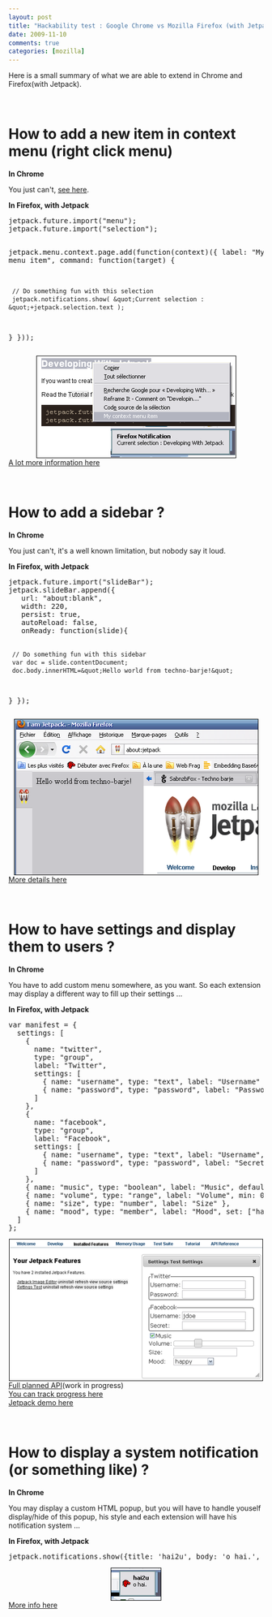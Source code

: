 ```yaml
---
layout: post
title: "Hackability test : Google Chrome vs Mozilla Firefox (with Jetpack)"
date: 2009-11-10
comments: true
categories: [mozilla]
---
```

Here is a small summary of what we are able to extend in Chrome and
Firefox(with Jetpack).<br />
<br />
<br />
<h1>How to add a new item in context menu (right click menu)</h1>
<strong>In Chrome</strong>
<p>You just can't, <a href="http://www.google.com/support/forum/p/Chrome/thread?tid=375371626e2ba749&amp;hl=en">
see here</a>.</p>
<strong>In Firefox, with Jetpack</strong>
<pre>
jetpack.future.import(&quot;menu&quot;);
jetpack.future.import(&quot;selection&quot;);

jetpack.menu.context.page.add(function(context)({
   label: &quot;My context menu item&quot;,
   command: function(target) {
     
     // Do something fun with this selection
     jetpack.notifications.show( &quot;Current selection : &quot;+jetpack.selection.text );
     
   }
 }));
</pre>
<img src="/public/jetpack-context.png" alt="jetpack-context.png" style="margin: 0 auto; display: block; border: 1px solid black" title="jetpack-context.png, nov. 2009" /> <a href="https://wiki.mozilla.org/Labs/Jetpack/JEP/14">A lot more information
here</a><br />
<br />
<br />
<h1>How to add a sidebar ?</h1>
<strong>In Chrome</strong>
<p>You just can't, it's a well known limitation, but nobody say it loud.</p>
<strong>In Firefox, with Jetpack</strong>
<pre>
jetpack.future.import(&quot;slideBar&quot;);
jetpack.slideBar.append({
   url: &quot;about:blank&quot;,
   width: 220,
   persist: true,
   autoReload: false,
   onReady: function(slide){

     // Do something fun with this sidebar
     var doc = slide.contentDocument;
     doc.body.innerHTML=&quot;Hello world from techno-barje!&quot;

   }
 });
</pre>
<img src="/public/jetpack-slidebar.png" alt="jetpack-slidebar.png" style="margin: 0 auto; display: block; border: 1px solid black" title="jetpack-slidebar.png, nov. 2009" /> <a href="https://wiki.mozilla.org/Labs/Jetpack/JEP/16">More details here</a><br />
<br />
<br />
<h1>How to have settings and display them to users ?</h1>
<strong>In Chrome</strong>
<p>You have to add custom menu somewhere, as you want. So each extension may
display a different way to fill up their settings ...</p>
<strong>In Firefox, with Jetpack</strong>
<pre>
var manifest = {
  settings: [
    {
      name: &quot;twitter&quot;,
      type: &quot;group&quot;,
      label: &quot;Twitter&quot;,
      settings: [
        { name: &quot;username&quot;, type: &quot;text&quot;, label: &quot;Username&quot; },
        { name: &quot;password&quot;, type: &quot;password&quot;, label: &quot;Password&quot; }
      ]
    },
    {
      name: &quot;facebook&quot;,
      type: &quot;group&quot;,
      label: &quot;Facebook&quot;,
      settings: [
        { name: &quot;username&quot;, type: &quot;text&quot;, label: &quot;Username&quot;, default: &quot;jdoe&quot; },
        { name: &quot;password&quot;, type: &quot;password&quot;, label: &quot;Secret&quot; }
      ]
    },
    { name: &quot;music&quot;, type: &quot;boolean&quot;, label: &quot;Music&quot;, default: true },
    { name: &quot;volume&quot;, type: &quot;range&quot;, label: &quot;Volume&quot;, min: 0, max: 10, default: 5 },
    { name: &quot;size&quot;, type: &quot;number&quot;, label: &quot;Size&quot; },
    { name: &quot;mood&quot;, type: &quot;member&quot;, label: &quot;Mood&quot;, set: [&quot;happy&quot;, &quot;sad&quot;, &quot;nonchalant&quot;] }
  ]
};
</pre>
<img src="/public/jetpack-settings.png" alt="jetpack-settings.png" style="margin: 0 auto; display: block; border: 1px solid black" title="jetpack-settings.png, nov. 2009" /> <a href="https://wiki.mozilla.org/Labs/Jetpack/JEP/24">Full planned API</a>(work in
progress)<br />
<a href="https://bugzilla.mozilla.org/show_bug.cgi?id=511764">You can track
progress here</a><br />
<a href="http://mykzilla.org/jetpack/settings-test.html">Jetpack demo
here</a><br />
<br />
<br />
<h1>How to display a system notification (or something like) ?</h1>
<strong>In Chrome</strong>
<p>You may display a custom HTML popup, but you will have to handle youself
display/hide of this popup, his style and each extension will have his
notification system ...</p>
<strong>In Firefox, with Jetpack</strong>
<pre>
jetpack.notifications.show({title: 'hai2u', body: 'o hai.', icon: 'http://www.mozilla.org/favicon.ico'}); 
</pre>
<img src="/public/jetpack-notifications.png" alt="jetpack-notifications.png" style="margin: 0 auto; display: block; border: 1px solid black" title="jetpack-notifications.png, nov. 2009" /> <a href="https://jetpack.mozillalabs.com/api.html">More info here</a><br />
<br />
<br />